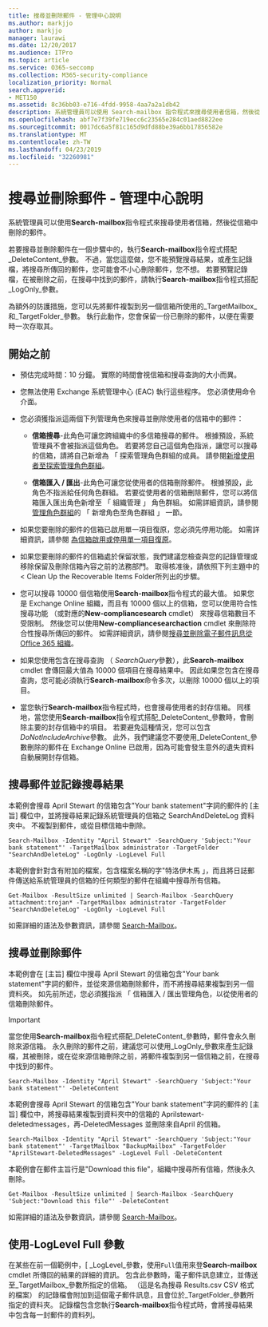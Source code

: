 ```yaml
---
title: 搜尋並刪除郵件 - 管理中心說明
ms.author: markjjo
author: markjjo
manager: laurawi
ms.date: 12/20/2017
ms.audience: ITPro
ms.topic: article
ms.service: O365-seccomp
ms.collection: M365-security-compliance
localization_priority: Normal
search.appverid:
- MET150
ms.assetid: 8c36bb03-e716-4fdd-9958-4aa7a2a1db42
description: 系統管理員可以使用 Search-mailbox 指令程式來搜尋使用者信箱，然後從信箱中刪除的郵件。
ms.openlocfilehash: abf7e7f39fe719ecc6c23565e284c01aed8822ee
ms.sourcegitcommit: 0017dc6a5f81c165d9dfd88be39a6bb17856582e
ms.translationtype: MT
ms.contentlocale: zh-TW
ms.lasthandoff: 04/23/2019
ms.locfileid: "32260981"
---
```

# <a name="search-for-and-delete-messages---admin-help"></a>搜尋並刪除郵件 - 管理中心說明
  
系統管理員可以使用**Search-mailbox**指令程式來搜尋使用者信箱，然後從信箱中刪除的郵件。 
  
若要搜尋並刪除郵件在一個步驟中的，執行**Search-mailbox**指令程式搭配_DeleteContent_參數。 不過，當您這麼做，您不能預覽搜尋結果，或產生記錄檔，將搜尋所傳回的郵件，您可能會不小心刪除郵件，您不想。 若要預覽記錄檔，在被刪除之前，在搜尋中找到的郵件，請執行**Search-mailbox**指令程式搭配_LogOnly_參數。 
  
為額外的防護措施，您可以先將郵件複製到另一個信箱所使用的_TargetMailbox_和_TargetFolder_參數。 執行此動作，您會保留一份已刪除的郵件，以便在需要時一次存取其。 
  
## <a name="before-you-begin"></a>開始之前

- 預估完成時間：10 分鐘。 實際的時間會視信箱和搜尋查詢的大小而異。
    
- 您無法使用 Exchange 系統管理中心 (EAC) 執行這些程序。 您必須使用命令介面。
    
- 您必須獲指派這兩個下列管理角色來搜尋並刪除使用者的信箱中的郵件：
    
  - **信箱搜尋**-此角色可讓您跨組織中的多信箱搜尋的郵件。 根據預設，系統管理員不會被指派這個角色。 若要將您自己這個角色指派，讓您可以搜尋的信箱，請將自己新增為 「 探索管理角色群組的成員。 請參閱[新增使用者至探索管理角色群組](http://technet.microsoft.com/library/729e09d8-614b-431f-ae04-ae41fb4c628e.aspx)。
    
  - **信箱匯入 / 匯出**-此角色可讓您從使用者的信箱刪除郵件。 根據預設，此角色不指派給任何角色群組。 若要從使用者的信箱刪除郵件，您可以將信箱匯入匯出角色新增至 「 組織管理 」 角色群組。 如需詳細資訊，請參閱[管理角色群組](http://technet.microsoft.com/library/ab9b7a3b-bf67-4ba1-bde5-8e6ac174b82c.aspx)的 「 新增角色至角色群組 」 一節。 
    
- 如果您要刪除的郵件的信箱已啟用單一項目復原，您必須先停用功能。 如需詳細資訊，請參閱 [為信箱啟用或停用單一項目復原](http://technet.microsoft.com/library/2e7f1bcd-8395-45ad-86ce-22868bd46af0.aspx)。
    
- 如果您要刪除的郵件的信箱處於保留狀態，我們建議您檢查與您的記錄管理或移除保留及刪除信箱內容之前的法務部門。 取得核准後，請依照下列主題中的 < <b0>Clean Up the Recoverable Items Folder</b0>所列出的步驟。
    
- 您可以搜尋 10000 個信箱使用**Search-mailbox**指令程式的最大值。 如果您是 Exchange Online 組織，而且有 10000 個以上的信箱，您可以使用符合性搜尋功能 （或對應的**New-compliancesearch** cmdlet） 來搜尋信箱數目不受限制。 然後您可以使用**New-compliancesearchaction** cmdlet 來刪除符合性搜尋所傳回的郵件。 如需詳細資訊，請參閱[搜尋並刪除電子郵件訊息從 Office 365 組織](https://go.microsoft.com/fwlink/p/?LinkId=786856)。
    
- 如果您使用包含在搜尋查詢 （ *SearchQuery*參數），此**Search-mailbox** cmdlet 會傳回最大值為 10000 個項目在搜尋結果中。 因此如果您包含在搜尋查詢，您可能必須執行**Search-mailbox**命令多次，以刪除 10000 個以上的項目。 
    
- 當您執行**Search-mailbox**指令程式時，也會搜尋使用者的封存信箱。 同樣地，當您使用**Search-mailbox**指令程式搭配_DeleteContent_參數時，會刪除主要的封存信箱中的項目。 若要避免這種情況，您可以包含*DoNotIncludeArchive*參數。 此外，我們建議您不要使用_DeleteContent_參數刪除的郵件在 Exchange Online 已啟用，因為可能會發生意外的遺失資料自動展開封存信箱。 
    
## <a name="search-messages-and-log-the-search-results"></a>搜尋郵件並記錄搜尋結果

本範例會搜尋 April Stewart 的信箱包含"Your bank statement"字詞的郵件的 [主旨] 欄位中，並將搜尋結果記錄系統管理員的信箱之 SearchAndDeleteLog 資料夾中。 不複製到郵件，或從目標信箱中刪除。
  
```
Search-Mailbox -Identity "April Stewart" -SearchQuery 'Subject:"Your bank statement"' -TargetMailbox administrator -TargetFolder "SearchAndDeleteLog" -LogOnly -LogLevel Full
```

本範例會針對含有附加的檔案，包含檔案名稱的字"特洛伊木馬 」，而且將日誌郵件傳送給系統管理員的信箱的任何類型的郵件在組織中搜尋所有信箱。
  
```
Get-Mailbox -ResultSize unlimited | Search-Mailbox -SearchQuery attachment:trojan* -TargetMailbox administrator -TargetFolder "SearchAndDeleteLog" -LogOnly -LogLevel Full
```

如需詳細的語法及參數資訊，請參閱 [Search-Mailbox](http://technet.microsoft.com/library/9ee3b02c-d343-4816-a583-a90b1fad4b26.aspx)。
  
 
## <a name="search-and-delete-messages"></a>搜尋並刪除郵件

本範例會在 [主旨] 欄位中搜尋 April Stewart 的信箱包含"Your bank statement"字詞的郵件，並從來源信箱刪除郵件，而不將搜尋結果複製到另一個資料夾。 如先前所述，您必須獲指派 「 信箱匯入 / 匯出管理角色，以從使用者的信箱刪除郵件。
  
> [!IMPORTANT]
> 當您使用**Search-mailbox**指令程式搭配_DeleteContent_參數時，郵件會永久刪除來源信箱。 永久刪除的郵件之前，建議您可以使用_LogOnly_參數來產生記錄檔，其被刪除，或在從來源信箱刪除之前，將郵件複製到另一個信箱之前，在搜尋中找到的郵件。 
  
```
Search-Mailbox -Identity "April Stewart" -SearchQuery 'Subject:"Your bank statement"' -DeleteContent
```

本範例會搜尋 April Stewart 的信箱包含"Your bank statement"字詞的郵件的 [主旨] 欄位中，將搜尋結果複製到資料夾中的信箱的 Aprilstewart-deletedmessages，再-DeletedMessages 並刪除來自April 的信箱。
  
```
Search-Mailbox -Identity "April Stewart" -SearchQuery 'Subject:"Your bank statement"' -TargetMailbox "BackupMailbox" -TargetFolder "AprilStewart-DeletedMessages" -LogLevel Full -DeleteContent
```

本範例會在郵件主旨行是"Download this file"，組織中搜尋所有信箱，然後永久刪除。 
  
```
Get-Mailbox -ResultSize unlimited | Search-Mailbox -SearchQuery 'Subject:"Download this file"' -DeleteContent
```

如需詳細的語法及參數資訊，請參閱 [Search-Mailbox](http://technet.microsoft.com/library/9ee3b02c-d343-4816-a583-a90b1fad4b26.aspx)。

## <a name="using-the--loglevel-full-parameter"></a>使用-LogLevel Full 參數

在某些在前一個範例中，[ _LogLevel_參數，使用`Full`值用來登**Search-mailbox** cmdlet 所傳回的結果的詳細的資訊。 包含此參數時，電子郵件訊息建立，並傳送至_TargetMailbox_參數所指定的信箱。 （這是名為搜尋 Results.csv CSV 格式的檔案） 的記錄檔會附加到這個電子郵件訊息，且會位於_TargetFolder_參數所指定的資料夾。 記錄檔包含您執行**Search-mailbox**指令程式時，會將搜尋結果中包含每一封郵件的資料列。 
